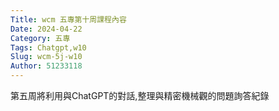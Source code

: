 ```yaml
---
Title: wcm 五專第十周課程內容
Date: 2024-04-22 
Category: 五專
Tags: Chatgpt,w10
Slug: wcm-5j-w10
Author: 51233118
---
```


第五周將利用與ChatGPT的對話,整理與精密機械觀的問題詢答紀錄

<!-- PELICAN_END_SUMMARY -->